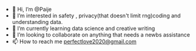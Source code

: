 - 👋 Hi, I’m @Paije
- 👀 I’m interested in safety , privacy(that doesn't limit rng)coding and understanding data.
- 🌱 I’m currently learning data science and creative writing
- 💞️ I’m looking to collaborate on anything that needs a newbs assistance
- 📫 How to reach me perfectlove2020@gmail.com

<!---
Paije/Paije is a ✨ special ✨ repository because its `README.md` (this file) appears on your GitHub profile.
You can click the Preview link to take a look at your changes.
--->
